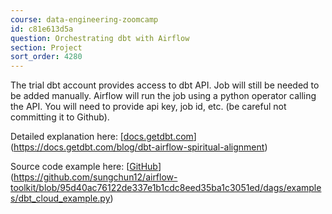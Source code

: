 ```yaml
---
course: data-engineering-zoomcamp
id: c81e613d5a
question: Orchestrating dbt with Airflow
section: Project
sort_order: 4280
---
```


The trial dbt account provides access to dbt API. Job will still be needed to be added manually. Airflow will run the job using a python operator calling the API. You will need to provide api key, job id, etc. (be careful not committing it to Github).

Detailed explanation here: [[docs.getdbt.com](https://docs.getdbt.com/blog/dbt-airflow-spiritual-alignment)](https://docs.getdbt.com/blog/dbt-airflow-spiritual-alignment)

Source code example here: [[GitHub](https://github.com/sungchun12/airflow-toolkit/blob/95d40ac76122de337e1b1cdc8eed35ba1c3051ed/dags/examples/dbt_cloud_example.py)](https://github.com/sungchun12/airflow-toolkit/blob/95d40ac76122de337e1b1cdc8eed35ba1c3051ed/dags/examples/dbt_cloud_example.py)

